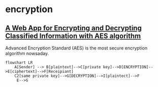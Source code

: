 # encryption
## [A Web App for Encrypting and Decrypting Classified Information with AES algorithm](https://kietpawpan.github.io/encryption)

Advanced Encryption Standard (AES) is the most secure encryption algorithm nowsaday.
```mermaid
flowchart LR
    A[Sender] --> B[plaintext]-->C[private key]-->D[ENCRYPTION]-->E[ciphertext]-->F[Receipiant]
    C2[same private key]-->G[DECRYPTION]-->I[plaintect]-->F
     E-->G
```

